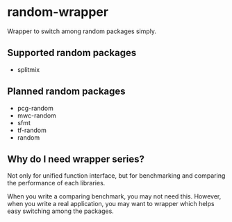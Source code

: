 random-wrapper
====

Wrapper to switch among random packages simply.

## Supported random packages

* splitmix

## Planned random packages

* pcg-random
* mwc-random
* sfmt
* tf-random
* random

## Why do I need wrapper series?

Not only for unified function interface, but for benchmarking and comparing the performance of each libraries.

When you write a comparing benchmark, you may not need this.
However, when you write a real application, you may want to wrapper which helps easy switching among the packages.

